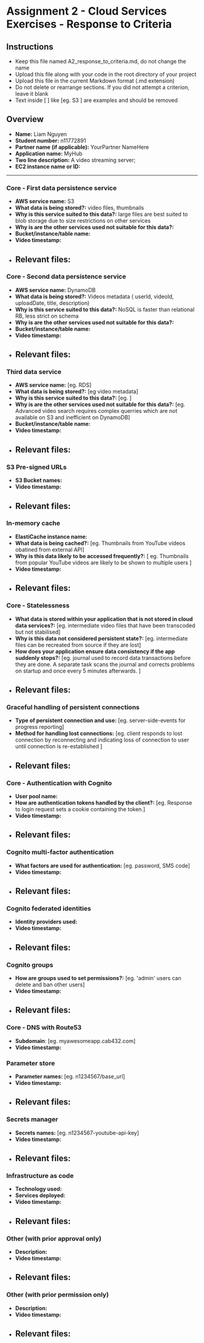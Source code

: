 Assignment 2 - Cloud Services Exercises - Response to Criteria
================================================

Instructions
------------------------------------------------
- Keep this file named A2_response_to_criteria.md, do not change the name
- Upload this file along with your code in the root directory of your project
- Upload this file in the current Markdown format (.md extension)
- Do not delete or rearrange sections.  If you did not attempt a criterion, leave it blank
- Text inside [ ] like [eg. S3 ] are examples and should be removed


Overview
------------------------------------------------

- **Name:** Liam Nguyen
- **Student number:** n11772891
- **Partner name (if applicable):** YourPartner NameHere
- **Application name:** MyHub
- **Two line description:** A video streaming server;
- **EC2 instance name or ID:**

------------------------------------------------

### Core - First data persistence service

- **AWS service name:**   S3
- **What data is being stored?:**  video files, thumbnails
- **Why is this service suited to this data?:** large files are best suited to blob storage due to size restrictions on other services
- **Why is are the other services used not suitable for this data?:**
- **Bucket/instance/table name:**
- **Video timestamp:**
- **Relevant files:**
    -

### Core - Second data persistence service

- **AWS service name:** DynamoDB
- **What data is being stored?:** Videos metadata ( userId, videoId, uploadDate, title, description) 
- **Why is this service suited to this data?:** NoSQL is faster than relational RB, less strict on schema
- **Why is are the other services used not suitable for this data?:**
- **Bucket/instance/table name:**
- **Video timestamp:**
- **Relevant files:**
    -

### Third data service

- **AWS service name:**  [eg. RDS]
- **What data is being stored?:** [eg video metadata]
- **Why is this service suited to this data?:** [eg. ]
- **Why is are the other services used not suitable for this data?:** [eg. Advanced video search requires complex querries which are not available on S3 and inefficient on DynamoDB]
- **Bucket/instance/table name:**
- **Video timestamp:**
- **Relevant files:**
    -

### S3 Pre-signed URLs

- **S3 Bucket names:**
- **Video timestamp:**
- **Relevant files:**
    -

### In-memory cache

- **ElastiCache instance name:**
- **What data is being cached?:** [eg. Thumbnails from YouTube videos obatined from external API]
- **Why is this data likely to be accessed frequently?:** [ eg. Thumbnails from popular YouTube videos are likely to be shown to multiple users ]
- **Video timestamp:**
- **Relevant files:**
    -

### Core - Statelessness

- **What data is stored within your application that is not stored in cloud data services?:** [eg. intermediate video files that have been transcoded but not stabilised]
- **Why is this data not considered persistent state?:** [eg. intermediate files can be recreated from source if they are lost]
- **How does your application ensure data consistency if the app suddenly stops?:** [eg. journal used to record data transactions before they are done.  A separate task scans the journal and corrects problems on startup and once every 5 minutes afterwards. ]
- **Relevant files:**
    -

### Graceful handling of persistent connections

- **Type of persistent connection and use:** [eg. server-side-events for progress reporting]
- **Method for handling lost connections:** [eg. client responds to lost connection by reconnecting and indicating loss of connection to user until connection is re-established ]
- **Relevant files:**
    -


### Core - Authentication with Cognito

- **User pool name:**
- **How are authentication tokens handled by the client?:** [eg. Response to login request sets a cookie containing the token.]
- **Video timestamp:**
- **Relevant files:**
    -

### Cognito multi-factor authentication

- **What factors are used for authentication:** [eg. password, SMS code]
- **Video timestamp:**
- **Relevant files:**
    -

### Cognito federated identities

- **Identity providers used:**
- **Video timestamp:**
- **Relevant files:**
    -

### Cognito groups

- **How are groups used to set permissions?:** [eg. 'admin' users can delete and ban other users]
- **Video timestamp:**
- **Relevant files:**
    -

### Core - DNS with Route53

- **Subdomain**:  [eg. myawesomeapp.cab432.com]
- **Video timestamp:**

### Parameter store

- **Parameter names:** [eg. n1234567/base_url]
- **Video timestamp:**
- **Relevant files:**
    -

### Secrets manager

- **Secrets names:** [eg. n1234567-youtube-api-key]
- **Video timestamp:**
- **Relevant files:**
    -

### Infrastructure as code

- **Technology used:**
- **Services deployed:**
- **Video timestamp:**
- **Relevant files:**
    -

### Other (with prior approval only)

- **Description:**
- **Video timestamp:**
- **Relevant files:**
    -

### Other (with prior permission only)

- **Description:**
- **Video timestamp:**
- **Relevant files:**
    -
